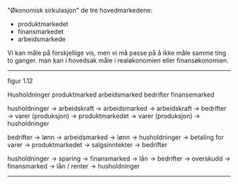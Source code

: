 "Økonomisk sirkulasjon"
de tre hovedmarkedene:
- produktmarkedet
- finansmarkedet
- arbeidsmarkede

Vi kan måle på forskjellige vis, men vi må passe på å ikke måle samme ting to ganger.
man kan i hovedsak måle i realøkonomien eller finansøkonomien.

----
figur 1.12

Husholdninger
produktmarked
arbeidsmarked
bedrifter
finansemarked

husholdninger -> arbeidskraft -> arbeidsmarked -> arbeidskraft -> bedrifter -> varer (produksjon) -> produktmarkedet -> varer (produksjon) -> husholdninger

bedrifter -> lønn -> arbeidsmarked -> lønn -> husholdninger -> betaling for varer -> produktmarkedet -> salgsinntekter -> bedrifter

husholdninger -> sparing -> finansmarked -> lån -> bedrifter -> overskudd -> finansmarked -> lån / renter -> husholdninger

---

